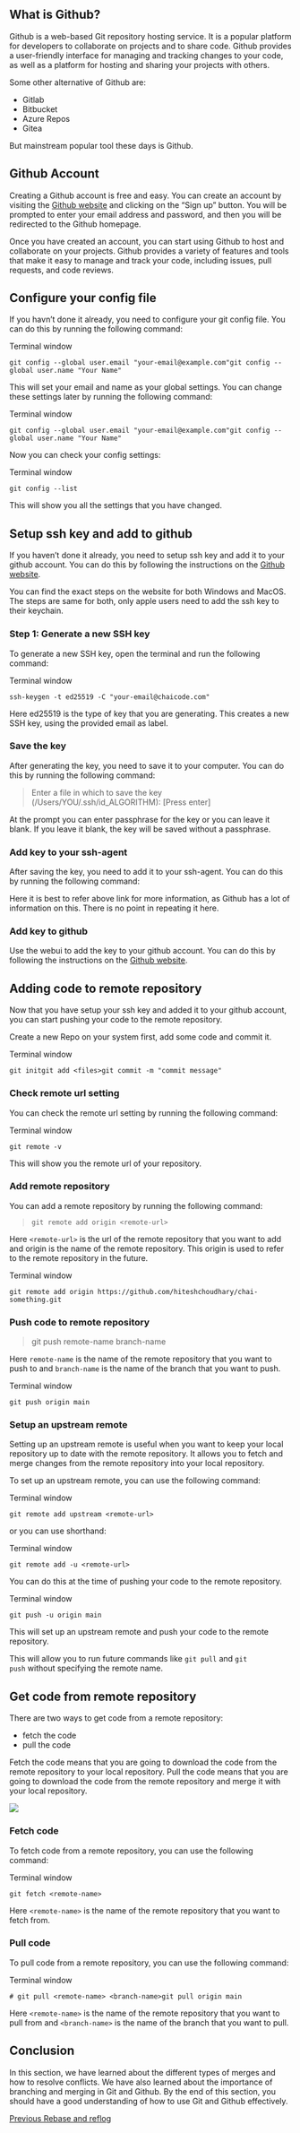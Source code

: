 ## What is Github?

Github is a web-based Git repository hosting service. It is a popular platform for developers to collaborate on projects and to share code. Github provides a user-friendly interface for managing and tracking changes to your code, as well as a platform for hosting and sharing your projects with others.

Some other alternative of Github are:

- Gitlab
- Bitbucket
- Azure Repos
- Gitea

But mainstream popular tool these days is Github.

## Github Account

Creating a Github account is free and easy. You can create an account by visiting the [Github website](https://github.com/) and clicking on the “Sign up” button. You will be prompted to enter your email address and password, and then you will be redirected to the Github homepage.

Once you have created an account, you can start using Github to host and collaborate on your projects. Github provides a variety of features and tools that make it easy to manage and track your code, including issues, pull requests, and code reviews.

## Configure your config file

If you havn’t done it already, you need to configure your git config file. You can do this by running the following command:

Terminal window

```
git config --global user.email "your-email@example.com"git config --global user.name "Your Name"
```

This will set your email and name as your global settings. You can change these settings later by running the following command:

Terminal window

```
git config --global user.email "your-email@example.com"git config --global user.name "Your Name"
```

Now you can check your config settings:

Terminal window

```
git config --list
```

This will show you all the settings that you have changed.

## Setup ssh key and add to github

If you haven’t done it already, you need to setup ssh key and add it to your github account. You can do this by following the instructions on the [Github website](https://docs.github.com/en/authentication/connecting-to-github-with-ssh/generating-a-new-ssh-key-and-adding-it-to-the-ssh-agent).

You can find the exact steps on the website for both Windows and MacOS. The steps are same for both, only apple users need to add the ssh key to their keychain.

### Step 1: Generate a new SSH key

To generate a new SSH key, open the terminal and run the following command:

Terminal window

```
ssh-keygen -t ed25519 -C "your-email@chaicode.com"
```

Here ed25519 is the type of key that you are generating. This creates a new SSH key, using the provided email as label.

### Save the key

After generating the key, you need to save it to your computer. You can do this by running the following command:

> Enter a file in which to save the key (/Users/YOU/.ssh/id_ALGORITHM): [Press enter]

At the prompt you can enter passphrase for the key or you can leave it blank. If you leave it blank, the key will be saved without a passphrase.

### Add key to your ssh-agent

After saving the key, you need to add it to your ssh-agent. You can do this by running the following command:

Here it is best to refer above link for more information, as Github has a lot of information on this. There is no point in repeating it here.

### Add key to github

Use the webui to add the key to your github account. You can do this by following the instructions on the [Github website](https://docs.github.com/en/authentication/connecting-to-github-with-ssh/adding-a-new-ssh-key-to-your-github-account?tool=webui).

## Adding code to remote repository

Now that you have setup your ssh key and added it to your github account, you can start pushing your code to the remote repository.

Create a new Repo on your system first, add some code and commit it.

Terminal window

```
git initgit add <files>git commit -m "commit message"
```

### Check remote url setting

You can check the remote url setting by running the following command:

Terminal window

```
git remote -v
```

This will show you the remote url of your repository.

### Add remote repository

You can add a remote repository by running the following command:

> `git remote add origin <remote-url>`

Here `<remote-url>` is the url of the remote repository that you want to add and origin is the name of the remote repository. This origin is used to refer to the remote repository in the future.

Terminal window

```
git remote add origin https://github.com/hiteshchoudhary/chai-something.git
```

### Push code to remote repository

> git push remote-name branch-name

Here `remote-name` is the name of the remote repository that you want to push to and `branch-name` is the name of the branch that you want to push.

Terminal window

```
git push origin main
```

### Setup an upstream remote

Setting up an upstream remote is useful when you want to keep your local repository up to date with the remote repository. It allows you to fetch and merge changes from the remote repository into your local repository.

To set up an upstream remote, you can use the following command:

Terminal window

```
git remote add upstream <remote-url>
```

or you can use shorthand:

Terminal window

```
git remote add -u <remote-url>
```

You can do this at the time of pushing your code to the remote repository.

Terminal window

```
git push -u origin main
```

This will set up an upstream remote and push your code to the remote repository.

This will allow you to run future commands like `git pull` and `git push` without specifying the remote name.

## Get code from remote repository

There are two ways to get code from a remote repository:

- fetch the code
- pull the code

Fetch the code means that you are going to download the code from the remote repository to your local repository. Pull the code means that you are going to download the code from the remote repository and merge it with your local repository.

![](img/img12.svg)

### Fetch code

To fetch code from a remote repository, you can use the following command:

Terminal window

```
git fetch <remote-name>
```

Here `<remote-name>` is the name of the remote repository that you want to fetch from.

### Pull code

To pull code from a remote repository, you can use the following command:

Terminal window

```
# git pull <remote-name> <branch-name>git pull origin main
```

Here `<remote-name>` is the name of the remote repository that you want to pull from and `<branch-name>` is the name of the branch that you want to pull.

## Conclusion

In this section, we have learned about the different types of merges and how to resolve conflicts. We have also learned about the importance of branching and merging in Git and Github. By the end of this section, you should have a good understanding of how to use Git and Github effectively.

[Previous Rebase and reflog](Rebase%20and%20reflog.md)